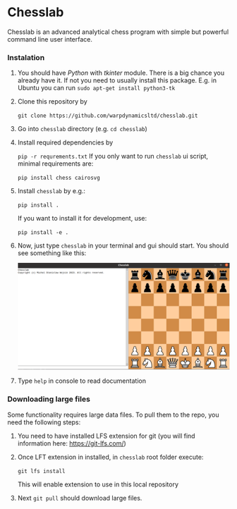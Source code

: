 # Chesslab

Chesslab is an advanced analytical chess program with simple but powerful command line user interface.


### Instalation

1. You should have <i>Python</i> with <i>tkinter</i> module. 
There is a big chance you already have it. If not you need to usually install
this package. E.g. in Ubuntu you can run `sudo apt-get install python3-tk`   
2. Clone this repository by

    ```git clone https://github.com/warpdynamicsltd/chesslab.git```
3. Go into `chesslab` directory (e.g. `cd chesslab`)
4. Install required dependencies by

    ```pip -r requrements.txt```
    If you only want to run `chesslab` ui script, minimal requirements are:

    ```pip install chess cairosvg```
5. Install `chesslab` by e.g.:

    ```pip install .```

    If you want to install it for development, use:

    ```pip install -e .```
6. Now, just type `chesslab` in your terminal and gui should start. You should see something like this:

   ![Alt Chesslab Screen](img/chesslab.png)
7. Type `help` in console to read documentation

### Downloading large files

Some functionality requires large data files. To pull them to the repo, 
you need the following steps:  

1. You need to have installed LFS extension for git
(you will find information here: https://git-lfs.com/)
2. Once LFT extension in installed, in `chesslab` root folder execute:
   
   ```git lfs install```

   This will enable extension to use in this local repository
3. Next `git pull` should download large files.